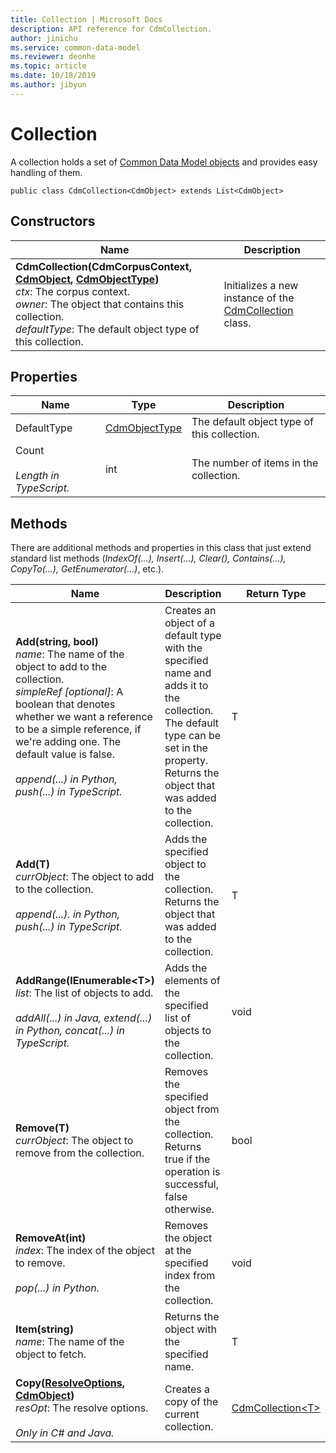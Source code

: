 ```yaml
---
title: Collection | Microsoft Docs
description: API reference for CdmCollection.
author: jinichu
ms.service: common-data-model
ms.reviewer: deonhe 
ms.topic: article
ms.date: 10/18/2019
ms.author: jibyun
---
```


# Collection

A collection holds a set of [Common Data Model objects](cdmobject.md) and provides easy handling of them.

```
public class CdmCollection<CdmObject> extends List<CdmObject>
```

## Constructors
|Name|Description|
|---|---|
|**CdmCollection(CdmCorpusContext, [CdmObject](cdmobject.md), [CdmObjectType](objecttype.md))**<br/>*ctx*: The corpus context.<br/>*owner*: The object that contains this collection.<br/>*defaultType*: The default object type of this collection.|Initializes a new instance of the [CdmCollection](collection.md) class.|

## Properties
|Name|Type|Description|
|---|---|---|
|DefaultType|[CdmObjectType](objecttype.md)|The default object type of this collection.|
|Count<br/><br/>*Length in TypeScript.*|int|The number of items in the collection.|

## Methods
There are additional methods and properties in this class that just extend standard list methods (*IndexOf(...), Insert(...), Clear(), Contains(...), CopyTo(...), GetEnumerator(...)*, etc.).

|Name|Description|Return Type|
|---|---|---|
|**Add(string, bool)**<br/>*name*: The name of the object to add to the collection.<br/>*simpleRef [optional]*: A boolean that denotes whether we want a reference to be a simple reference, if we're adding one. The default value is false.<br/><br/>*append(...) in Python, push(...) in TypeScript.*|Creates an object of a default type with the specified name and adds it to the collection. The default type can be set in the property. Returns the object that was added to the collection.|T|
|**Add(T)**<br />*currObject*: The object to add to the collection.<br/><br/>*append(...). in Python, push(...) in TypeScript.*|Adds the specified object to the collection. Returns the  object that was added to the collection.|T|
|**AddRange(IEnumerable\<T>)**<br/>*list*: The list of objects to add.<br/><br/>*addAll(...) in Java, extend(...) in Python, concat(...) in TypeScript.*|Adds the elements of the specified list of objects to the collection.|void|
|**Remove(T)**<br/>*currObject*: The object to remove from the collection.|Removes the specified object from the collection. Returns true if the operation is successful, false otherwise.|bool|
|**RemoveAt(int)**<br/>*index*: The index of the object to remove.<br/><br/>*pop(...) in Python.*|Removes the object at the specified index from the collection.|void|
|**Item(string)**<br />*name*: The name of the object to fetch.|Returns the object with the specified name.|T|
|**Copy([ResolveOptions](../utilities/resolveoptions.md), [CdmObject](cdmobject.md))**<br/>*resOpt*: The resolve options.<br/><br/>*Only in C# and Java.*|Creates a copy of the current collection.|[CdmCollection\<T>](collection.md)|
